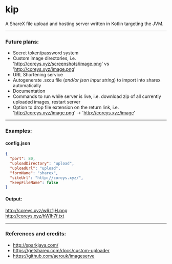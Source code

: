 # kip
A ShareX file upload and hosting server written in Kotlin targeting the JVM.  

<hr>

### Future plans:
- Secret token/password system
- Custom image directories, i.e. 'http://coreys.xyz/screenshots/image.png' vs 'http://coreys.xyz/image.png'
- URL Shortening service
- Autogenerate .sxcu file (*and/or json input string*) to import into sharex automatically
- Documentation
- Commands to run while server is live, i.e. download zip of all currently uploaded images, restart server
- Option to drop file extension on the return link, i.e. 'http://coreys.xyz/image.png' -> 'http://coreys.xyz/image'

<hr>  

### Examples:  
#### config.json
```json
{
  "port": 80,
  "uploadDirectory": "upload",
  "uploadUrl": "upload",
  "formName": "sharex",
  "siteUrl": "http://coreys.xyz/",
  "keepFileName": false
}
```
#### Output:
http://coreys.xyz/w6z1jH.png  
http://coreys.xyz/hWIh7f.txt  

<hr>

### References and credits:
- http://sparkjava.com/
- https://getsharex.com/docs/custom-uploader
- https://github.com/aerouk/imageserve
